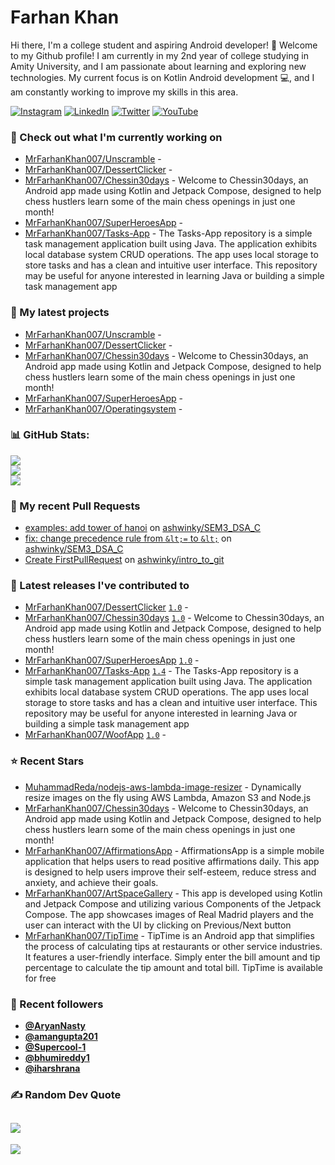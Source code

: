 # Farhan Khan

Hi there, I'm a college student and aspiring Android developer! 👋
Welcome to my Github profile! I am currently in my 2nd year of college studying in Amity University,
  and I am passionate about learning and exploring new technologies. My current focus is on Kotlin Android development 💻, and I am constantly working to improve my skills in this area.

[![Instagram](https://img.shields.io/badge/Instagram-%23E4405F.svg?logo=Instagram&logoColor=white)](https://instagram.com/https://www.instagram.com/mr.farhankhan._/) [![LinkedIn](https://img.shields.io/badge/LinkedIn-%230077B5.svg?logo=linkedin&logoColor=white)](https://linkedin.com/in/https://www.linkedin.com/in/farhan-khan-415963224//) 
[![Twitter](https://img.shields.io/badge/Twitter-%231DA1F2.svg?logo=Twitter&logoColor=white)](https://twitter.com/Toxiclucien) 
[![YouTube](https://img.shields.io/badge/YouTube-%23FF0000.svg?logo=YouTube&logoColor=white)](https://youtube.com/@@toxiclucien) 

### 👷 Check out what I'm currently working on

- [MrFarhanKhan007/Unscramble](https://github.com/MrFarhanKhan007/Unscramble) - 
- [MrFarhanKhan007/DessertClicker](https://github.com/MrFarhanKhan007/DessertClicker) - 
- [MrFarhanKhan007/Chessin30days](https://github.com/MrFarhanKhan007/Chessin30days) - Welcome to Chessin30days, an Android app made using Kotlin and Jetpack Compose, designed to help chess hustlers learn some of the main chess openings in just one month!
- [MrFarhanKhan007/SuperHeroesApp](https://github.com/MrFarhanKhan007/SuperHeroesApp) - 
- [MrFarhanKhan007/Tasks-App](https://github.com/MrFarhanKhan007/Tasks-App) - The Tasks-App repository is a simple task management application built using Java. The application exhibits local database system CRUD operations. The app uses local storage to store tasks and has a clean and intuitive user interface. This repository may be useful for anyone interested in learning Java or building a simple task management app

### 🌱 My latest projects

- [MrFarhanKhan007/Unscramble](https://github.com/MrFarhanKhan007/Unscramble) - 
- [MrFarhanKhan007/DessertClicker](https://github.com/MrFarhanKhan007/DessertClicker) - 
- [MrFarhanKhan007/Chessin30days](https://github.com/MrFarhanKhan007/Chessin30days) - Welcome to Chessin30days, an Android app made using Kotlin and Jetpack Compose, designed to help chess hustlers learn some of the main chess openings in just one month!
- [MrFarhanKhan007/SuperHeroesApp](https://github.com/MrFarhanKhan007/SuperHeroesApp) - 
- [MrFarhanKhan007/Operatingsystem](https://github.com/MrFarhanKhan007/Operatingsystem) - 

### 📊 GitHub Stats:
![](https://github-readme-stats.vercel.app/api?username=MrFarhanKhan007&theme=radical&hide_border=false&include_all_commits=true&count_private=false)<br/>
![](https://github-readme-streak-stats.herokuapp.com/?user=MrFarhanKhan007&theme=radical&hide_border=false)<br/>
![](https://github-readme-stats.vercel.app/api/top-langs/?username=MrFarhanKhan007&theme=radical&hide_border=false&include_all_commits=true&count_private=false&layout=compact)
            
### 🔨 My recent Pull Requests

- [examples: add tower of hanoi](https://github.com/ashwinky/SEM3_DSA_C/pull/2) on [ashwinky/SEM3_DSA_C](https://github.com/ashwinky/SEM3_DSA_C)
- [fix: change precedence rule from `&lt;=` to `&lt;`](https://github.com/ashwinky/SEM3_DSA_C/pull/1) on [ashwinky/SEM3_DSA_C](https://github.com/ashwinky/SEM3_DSA_C)
- [Create FirstPullRequest](https://github.com/ashwinky/intro_to_git/pull/2) on [ashwinky/intro_to_git](https://github.com/ashwinky/intro_to_git)

### 🔭 Latest releases I've contributed to

- [MrFarhanKhan007/DessertClicker](https://github.com/MrFarhanKhan007/DessertClicker) [`1.0`](https://github.com/MrFarhanKhan007/DessertClicker/releases/tag/1.0) - 
- [MrFarhanKhan007/Chessin30days](https://github.com/MrFarhanKhan007/Chessin30days) [`1.0`](https://github.com/MrFarhanKhan007/Chessin30days/releases/tag/1.0) - Welcome to Chessin30days, an Android app made using Kotlin and Jetpack Compose, designed to help chess hustlers learn some of the main chess openings in just one month!
- [MrFarhanKhan007/SuperHeroesApp](https://github.com/MrFarhanKhan007/SuperHeroesApp) [`1.0`](https://github.com/MrFarhanKhan007/SuperHeroesApp/releases/tag/1.0) - 
- [MrFarhanKhan007/Tasks-App](https://github.com/MrFarhanKhan007/Tasks-App) [`1.4`](https://github.com/MrFarhanKhan007/Tasks-App/releases/tag/1.4) - The Tasks-App repository is a simple task management application built using Java. The application exhibits local database system CRUD operations. The app uses local storage to store tasks and has a clean and intuitive user interface. This repository may be useful for anyone interested in learning Java or building a simple task management app
- [MrFarhanKhan007/WoofApp](https://github.com/MrFarhanKhan007/WoofApp) [`1.0`](https://github.com/MrFarhanKhan007/WoofApp/releases/tag/1.0) - 

### ⭐ Recent Stars

- [MuhammadReda/nodejs-aws-lambda-image-resizer](https://github.com/MuhammadReda/nodejs-aws-lambda-image-resizer) - Dynamically resize images on the fly using AWS Lambda, Amazon S3 and Node.js
- [MrFarhanKhan007/Chessin30days](https://github.com/MrFarhanKhan007/Chessin30days) - Welcome to Chessin30days, an Android app made using Kotlin and Jetpack Compose, designed to help chess hustlers learn some of the main chess openings in just one month!
- [MrFarhanKhan007/AffirmationsApp](https://github.com/MrFarhanKhan007/AffirmationsApp) - AffirmationsApp is a simple mobile application that helps users to read positive affirmations daily. This app is designed to help users improve their self-esteem, reduce stress and anxiety, and achieve their goals.
- [MrFarhanKhan007/ArtSpaceGallery](https://github.com/MrFarhanKhan007/ArtSpaceGallery) - This app is developed using Kotlin and Jetpack Compose and utilizing various Components of the Jetpack Compose. The app showcases images of Real Madrid players and the user can interact with the UI by clicking on Previous/Next button
- [MrFarhanKhan007/TipTime](https://github.com/MrFarhanKhan007/TipTime) - TipTime is an Android app that simplifies the process of calculating tips at restaurants or other service industries. It features a user-friendly interface. Simply enter the bill amount and tip percentage to calculate the tip amount and total bill. TipTime is available for free

### 💖 Recent followers

- [**@AryanNasty**](https://github.com/AryanNasty)
- [**@amangupta201**](https://github.com/amangupta201)
- [**@Supercool-1**](https://github.com/Supercool-1)
- [**@bhumireddy1**](https://github.com/bhumireddy1)
- [**@iharshrana**](https://github.com/iharshrana)
    
### ✍️ Random Dev Quote
![](https://quotes-github-readme.vercel.app/api?type=horizontal&theme=radical)
 ---
[![](https://visitcount.itsvg.in/api?id=bhumireddy1&icon=2&color=0)](https://visitcount.itsvg.in)


